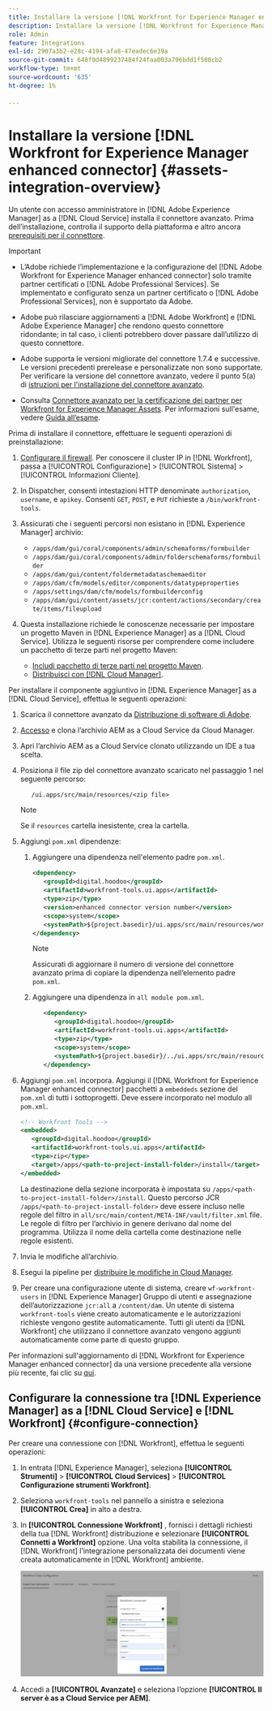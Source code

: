 ```yaml
---
title: Installare la versione [!DNL Workfront for Experience Manager enhanced connector]
description: Installare la versione [!DNL Workfront for Experience Manager enhanced connector]
role: Admin
feature: Integrations
exl-id: 2907a3b2-e28c-4194-afa8-47eadec6e39a
source-git-commit: 648f0d4899237484f24faa003a796bdd1f508cb2
workflow-type: tm+mt
source-wordcount: '635'
ht-degree: 1%

---
```


# Installare la versione [!DNL Workfront for Experience Manager enhanced connector] {#assets-integration-overview}

Un utente con accesso amministratore in [!DNL Adobe Experience Manager] as a [!DNL Cloud Service] installa il connettore avanzato. Prima dell’installazione, controlla il supporto della piattaforma e altro ancora [prerequisiti per il connettore](https://one.workfront.com/s/csh?context=2467&amp;pubname=the-new-workfront-experience).

>[!IMPORTANT]
>
>* L’Adobe richiede l’implementazione e la configurazione del [!DNL Adobe Workfront for Experience Manager enhanced connector] solo tramite partner certificati o [!DNL Adobe Professional Services]. Se implementato e configurato senza un partner certificato o [!DNL Adobe Professional Services], non è supportato da Adobe.
>
>* Adobe può rilasciare aggiornamenti a [!DNL Adobe Workfront] e [!DNL Adobe Experience Manager] che rendono questo connettore ridondante; in tal caso, i clienti potrebbero dover passare dall’utilizzo di questo connettore.
>
>* Adobe supporta le versioni migliorate del connettore 1.7.4 e successive. Le versioni precedenti prerelease e personalizzate non sono supportate. Per verificare la versione del connettore avanzato, vedere il punto 5(a) di [istruzioni per l&#39;installazione del connettore avanzato](workfront-connector-install.md).
>
>* Consulta [Connettore avanzato per la certificazione dei partner per Workfront for Experience Manager Assets](https://solutionpartners.adobe.com/solution-partners/home/applications/experience_cloud/workfront/journey/dev_core.html). Per informazioni sull&#39;esame, vedere [Guida all’esame](https://express.adobe.com/page/Tc7Mq6zLbPFy8/).


Prima di installare il connettore, effettuare le seguenti operazioni di preinstallazione:

1. [Configurare il firewall](https://one.workfront.com/s/document-item?bundleId=the-new-workfront-experience&amp;topicId=Content%2FAdministration_and_Setup%2FGet_started-WF_administration%2Fconfigure-your-firewall.html). Per conoscere il cluster IP in [!DNL Workfront], passa a [!UICONTROL Configurazione] > [!UICONTROL Sistema] > [!UICONTROL Informazioni Cliente].

1. In Dispatcher, consenti intestazioni HTTP denominate `authorization`, `username`, e `apikey`. Consenti `GET`, `POST`, e `PUT` richieste a `/bin/workfront-tools`.

1. Assicurati che i seguenti percorsi non esistano in [!DNL Experience Manager] archivio:

   * `/apps/dam/gui/coral/components/admin/schemaforms/formbuilder`
   * `/apps/dam/gui/coral/components/admin/folderschemaforms/formbuilder`
   * `/apps/dam/gui/content/foldermetadataschemaeditor`
   * `/apps/dam/cfm/models/editor/components/datatypeproperties`
   * `/apps/settings/dam/cfm/models/formbuilderconfig`
   * `/apps/dam/gui/content/assets/jcr:content/actions/secondary/create/items/fileupload`

1. Questa installazione richiede le conoscenze necessarie per impostare un progetto Maven in [!DNL Experience Manager] as a [!DNL Cloud Service]. Utilizza le seguenti risorse per comprendere come includere un pacchetto di terze parti nel progetto Maven:

   * [Includi pacchetto di terze parti nel progetto Maven](https://experienceleague.adobe.com/docs/experience-manager-cloud-service/implementing/deploying/overview.html#including-third-party).
   * [Distribuisci con [!DNL Cloud Manager]](https://experienceleague.adobe.com/docs/experience-manager-cloud-service/implementing/using-cloud-manager/deploy-code.html?lang=it).

Per installare il componente aggiuntivo in [!DNL Experience Manager] as a [!DNL Cloud Service], effettua le seguenti operazioni:

1. Scarica il connettore avanzato da [Distribuzione di software di Adobe](https://experience.adobe.com/#/downloads/content/software-distribution/en/aem.html?package=/content/software-distribution/en/details.html/content/dam/aem/public/adobe/packages/cq650/product/assets/workfront-tools.ui.apps.zip).

1. [Accesso](https://experienceleague.adobe.com/docs/experience-manager-cloud-service/content/implementing/using-cloud-manager/managing-code/accessing-repos.html?lang=en) e clona l’archivio AEM as a Cloud Service da Cloud Manager.

1. Apri l’archivio AEM as a Cloud Service clonato utilizzando un IDE a tua scelta.

1. Posiziona il file zip del connettore avanzato scaricato nel passaggio 1 nel seguente percorso:

   ```TXT
      /ui.apps/src/main/resources/<zip file>
   ```

   >[!NOTE]
   >
   >Se il `resources` cartella inesistente, crea la cartella.


1. Aggiungi `pom.xml` dipendenze:

   1. Aggiungere una dipendenza nell&#39;elemento padre `pom.xml`.

      ```XML
      <dependency>
         <groupId>digital.hoodoo</groupId>
         <artifactId>workfront-tools.ui.apps</artifactId>
         <type>zip</type>
         <version>enhanced connector version number</version>
         <scope>system</scope>
         <systemPath>${project.basedir}/ui.apps/src/main/resources/workfront-tools.ui.apps.zip</systemPath>
      </dependency>
      ```

      >[!NOTE]
      >
      >Assicurati di aggiornare il numero di versione del connettore avanzato prima di copiare la dipendenza nell’elemento padre `pom.xml`.

   1. Aggiungere una dipendenza in `all module pom.xml`.

      ```XML
         <dependency>
            <groupId>digital.hoodoo</groupId>
            <artifactId>workfront-tools.ui.apps</artifactId>
            <type>zip</type>
            <scope>system</scope>
            <systemPath>${project.basedir}/../ui.apps/src/main/resources/workfront-tools.ui.apps.zip</systemPath>
         </dependency>
      ```


1. Aggiungi `pom.xml` incorpora. Aggiungi il [!DNL Workfront for Experience Manager enhanced connector] pacchetti a `embeddeds` sezione del `pom.xml` di tutti i sottoprogetti. Deve essere incorporato nel modulo all `pom.xml`.

   ```XML
   <!-- Workfront Tools -->
   <embedded>
      <groupId>digital.hoodoo</groupId>
      <artifactId>workfront-tools.ui.apps</artifactId>
      <type>zip</type>
      <target>/apps/<path-to-project-install-folder>/install</target>
   </embedded>
   ```

   La destinazione della sezione incorporata è impostata su `/apps/<path-to-project-install-folder>/install`. Questo percorso JCR `/apps/<path-to-project-install-folder>` deve essere incluso nelle regole del filtro in `all/src/main/content/META-INF/vault/filter.xml` file. Le regole di filtro per l’archivio in genere derivano dal nome del programma. Utilizza il nome della cartella come destinazione nelle regole esistenti.

1. Invia le modifiche all’archivio.

1. Esegui la pipeline per [distribuire le modifiche in Cloud Manager](https://experienceleague.adobe.com/docs/experience-manager-cloud-service/content/implementing/using-cloud-manager/deploy-code.html).

1. Per creare una configurazione utente di sistema, creare `wf-workfront-users` in [!DNL Experience Manager] Gruppo di utenti e assegnazione dell’autorizzazione `jcr:all` a `/content/dam`. Un utente di sistema `workfront-tools` viene creato automaticamente e le autorizzazioni richieste vengono gestite automaticamente. Tutti gli utenti da [!DNL Workfront] che utilizzano il connettore avanzato vengono aggiunti automaticamente come parte di questo gruppo.

Per informazioni sull&#39;aggiornamento di [!DNL Workfront for Experience Manager enhanced connector] da una versione precedente alla versione più recente, fai clic su [qui](update-workfront-enhanced-connector.md).

## Configurare la connessione tra [!DNL Experience Manager] as a [!DNL Cloud Service] e [!DNL Workfront] {#configure-connection}

Per creare una connessione con [!DNL Workfront], effettua le seguenti operazioni:

1. In entrata [!DNL Experience Manager], seleziona **[!UICONTROL Strumenti]** > **[!UICONTROL Cloud Services]** > **[!UICONTROL Configurazione strumenti Workfront]**.

1. Seleziona `workfront-tools` nel pannello a sinistra e seleziona **[!UICONTROL Crea]** in alto a destra.

1. In **[!UICONTROL Connessione Workfront]** , fornisci i dettagli richiesti della tua [!DNL Workfront] distribuzione e selezionare **[!UICONTROL Connetti a Workfront]** opzione. Una volta stabilita la connessione, il [!DNL Workfront] l’integrazione personalizzata dei documenti viene creata automaticamente in [!DNL Workfront] ambiente.

   ![Connetti [!DNL Experience Manager] e [!DNL Workfront]](/help/assets/assets/wf-connection-config.png)

1. Accedi a **[!UICONTROL Avanzate]** e seleziona l’opzione **[!UICONTROL Il server è as a Cloud Service per AEM]**.
